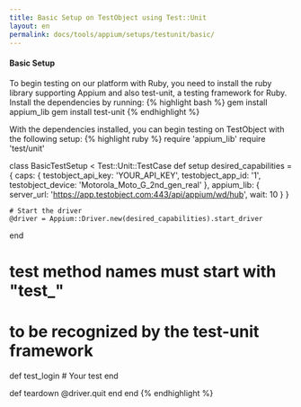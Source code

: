 ```yaml
---
title: Basic Setup on TestObject using Test::Unit
layout: en
permalink: docs/tools/appium/setups/testunit/basic/
---
```


<h4 id="basic-setup">Basic Setup</h4>
To begin testing on our platform with Ruby, you need to install the ruby library supporting Appium and also test-unit, a testing framework for Ruby. Install the dependencies by running:
{% highlight bash %}
gem install appium_lib
gem install test-unit
{% endhighlight %}

With the dependencies installed, you can begin testing on TestObject with the following setup:
{% highlight ruby %}
require 'appium_lib'
require 'test/unit'

class BasicTestSetup < Test::Unit::TestCase
  def setup
    desired_capabilities = {
        caps:       {
            testobject_api_key: 'YOUR_API_KEY',
            testobject_app_id: '1',
            testobject_device: 'Motorola_Moto_G_2nd_gen_real'
        },
        appium_lib: {
            server_url: 'https://app.testobject.com:443/api/appium/wd/hub',
            wait: 10
        }
    }

    # Start the driver
    @driver = Appium::Driver.new(desired_capabilities).start_driver
  end

  # test method names must start with "test_"
  # to be recognized by the test-unit framework
  def test_login
    # Your test
  end

  def teardown
    @driver.quit
  end
end
{% endhighlight %}
